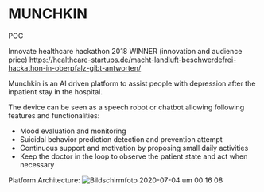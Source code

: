# MUNCHKIN 
  POC


Innovate healthcare hackathon 2018 WINNER (innovation and audience price)
https://healthcare-startups.de/macht-landluft-beschwerdefrei-hackathon-in-oberpfalz-gibt-antworten/


Munchkin is an AI driven platform to assist people with depression after the inpatient stay in the hospital.

The device can be seen as a speech robot or chatbot allowing following features and functionalities: 
  - Mood evaluation and monitoring
  - Suicidal behavior prediction detection and prevention attempt
  - Continuous support and motivation by proposing small daily activities 
  - Keep the doctor in the loop to observe the patient state and act when necessary 


Platform Architecture:
![Bildschirmfoto 2020-07-04 um 00 16 08](https://user-images.githubusercontent.com/57198746/86509816-f940ec80-bdea-11ea-8cc7-72690d5a33a2.png)


